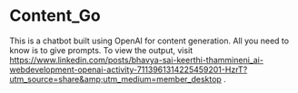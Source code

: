 # Content_Go
This is a chatbot built using OpenAI for content generation. All you need to know is to give prompts. To view the output, visit https://www.linkedin.com/posts/bhavya-sai-keerthi-thammineni_ai-webdevelopment-openai-activity-7113961314225459201-HzrT?utm_source=share&amp;utm_medium=member_desktop . 
